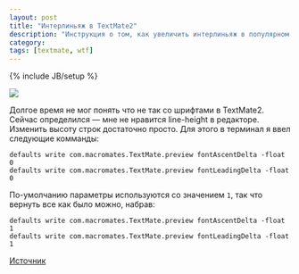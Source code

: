 ```yaml
---
layout: post
title: "Интерлиньяж в TextMate2"
description: "Инструкция о том, как увеличить интерлиньяж в популярном текстовом редакторе textmate 2"
category: 
tags: [textmate, wtf]
---
```

{% include JB/setup %}

<img src="http://31808.selcdn.ru/it-prm/pics/textmate2LH.jpg" class="img-center" /> 

Долгое время не мог понять что не так со шрифтами в TextMate2. Сейчас определился — мне не нравится line-height в редакторе. Изменить высоту строк достаточно просто. Для этого в терминал я ввел следующие комманды: 

<pre><code>defaults write com.macromates.TextMate.preview fontAscentDelta -float 0
defaults write com.macromates.TextMate.preview fontLeadingDelta -float 0</code></pre>
  
По-умолчанию параметры используются со значением `1`, так что вернуть все как было можно, набрав:

<pre><code>defaults write com.macromates.TextMate.preview fontAscentDelta -float 1
defaults write com.macromates.TextMate.preview fontLeadingDelta -float 1</code></pre>

[Источник][]

[Источник]: https://github.com/textmate/textmate/issues/373